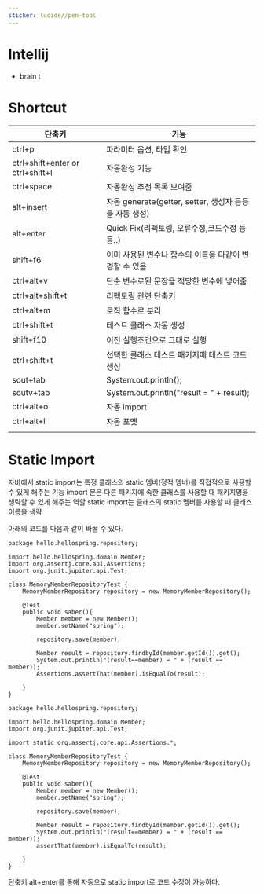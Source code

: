 ```yaml
---
sticker: lucide//pen-tool
---
```

# Intellij
- brain t

# Shortcut
| 단축키 | 기능 |
| ---- | ---- |
| ctrl+p | 파라미터 옵션, 타입 확인 |
| ctrl+shift+enter or ctrl+shift+l | 자동완성 기능 |
| ctrl+space | 자동완성 추천 목록 보여줌 |
| alt+insert | 자동 generate(getter, setter, 생성자 등등을 자동 생성) |
| alt+enter | Quick Fix(리펙토링, 오류수정,코드수정 등등..) |
| shift+f6 | 이미 사용된 변수나 함수의 이름을 다같이 변경할 수 있음 |
| ctrl+alt+v | 단순 변수로된 문장을 적당한 변수에 넣어줌 |
| ctrl+alt+shift+t | 리펙토링 관련 단축키 |
| ctrl+alt+m | 로직 함수로 분리 |
| ctrl+shift+t | 테스트 클래스 자동 생성 |
| shift+f10 | 이전 실행조건으로 그대로 실행 |
| ctrl+shift+t | 선택한 클래스 테스트 패키지에 테스트 코드 생성 |
| sout+tab | System.out.println(); |
| soutv+tab | System.out.println("result = " + result); |
| ctrl+alt+o | 자동 import |
| ctrl+alt+l | 자동 포멧 |
|  |  |


# Static Import
자바에서 static import는 특정 클래스의 static 멤버(정적 멤버)를 직접적으로 사용할 수 있게 해주는 기능
import 문은 다른 패키지에 속한 클래스를 사용할 때 패키지명을 생략할 수 있게 해주는 역할
static import는 클래스의 static 멤버를 사용할 때 클래스 이름을 생략

아래의 코드를 다음과 같이 바꿀 수 있다.

	package hello.hellospring.repository;

	import hello.hellospring.domain.Member;
	import org.assertj.core.api.Assertions;
	import org.junit.jupiter.api.Test;

	class MemoryMemberRepositoryTest {
		MemoryMemberRepository repository = new MemoryMemberRepository();

		@Test
		public void saber(){
			Member member = new Member();
			member.setName("spring");

			repository.save(member);

			Member result = repository.findbyId(member.getId()).get();
			System.out.println("(result==member) = " + (result == member));
			Assertions.assertThat(member).isEqualTo(result);
			
		}
	}

	package hello.hellospring.repository;

	import hello.hellospring.domain.Member;
	import org.junit.jupiter.api.Test;

	import static org.assertj.core.api.Assertions.*;

	class MemoryMemberRepositoryTest {
		MemoryMemberRepository repository = new MemoryMemberRepository();

		@Test
		public void saber(){
			Member member = new Member();
			member.setName("spring");

			repository.save(member);

			Member result = repository.findbyId(member.getId()).get();
			System.out.println("(result==member) = " + (result == member));
			assertThat(member).isEqualTo(result);
			
		}
	}

단축키 alt+enter를 통해 자동으로 static import로 코드 수정이 가능하다.

